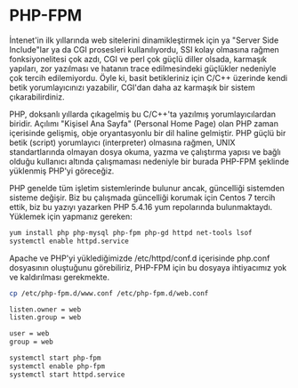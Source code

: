 # PHP-FPM

İntenet'in ilk yıllarında web sitelerini dinamikleştirmek için ya "Server Side Include"lar ya da CGI prosesleri kullanılıyordu, SSI kolay olmasına rağmen fonksiyonelitesi çok azdı, CGI ve perl çok güçlü diller olsada, karmaşık yapıları, zor yazılması ve hatanın trace edilmesindeki güçlükler nedeniyle çok tercih edilemiyordu. Öyle ki, basit betikleriniz için C/C++ üzerinde kendi betik yorumlayıcınızı yazabilir, CGI'dan daha az karmaşık bir sistem çıkarabilirdiniz.

PHP, doksanlı yıllarda çıkagelmiş bu C/C++'ta yazılmış yorumlayıcılardan biridir. Açılımı "Kişisel Ana Sayfa" (Personal Home Page) olan PHP zaman içerisinde gelişmiş, obje oryantasyonlu bir dil haline gelmiştir.
PHP güçlü bir betik (script) yorumlayıcı (interpreter) olmasına rağmen, UNIX standartlarında olmayan dosya okuma, yazma ve çalıştırma yapısı ve bağlı olduğu kullanıcı altında çalışmaması nedeniyle bir burada PHP-FPM şeklinde yüklenmiş PHP'yi göreceğiz.

PHP genelde tüm işletim sistemlerinde bulunur ancak, güncelliği sistemden sisteme değişir. Biz bu çalışmada güncelliği korumak için Centos 7 tercih ettik, biz bu yazıyı yazarken PHP 5.4.16 yum repolarında bulunmaktaydı. Yüklemek için yapmanız gereken:

```bash
yum install php php-mysql php-fpm php-gd httpd net-tools lsof
systemctl enable httpd.service

``` 
Apache ve PHP'yi yüklediğimizde /etc/httpd/conf.d içerisinde php.conf dosyasının oluştuğunu görebiliriz, PHP-FPM için bu dosyaya ihtiyacımız yok ve kaldırılması gerekmekte.

```bash
cp /etc/php-fpm.d/www.conf /etc/php-fpm.d/web.conf

listen.owner = web
listen.group = web

user = web
group = web
```

```bash
systemctl start php-fpm
systemctl enable php-fpm
systemctl start httpd.service
```




